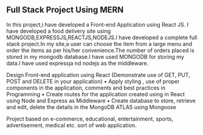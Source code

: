 ## Full Stack Project Using MERN

In this project,i have developed a Front-end Application using React JS.
I have developed a food delivery site using MONGODB,EXPRESSJS,REACTJS,NODEJS.I have developed a complete full stack project.In my site,a user can choose the item from a large menu and order the items as per his/her convenience.The number of orders placed is stored in my mongodb database.I have used MONGODB for storing my data.I have used expressja nd nodejs as the middleware.




Design Front-end application using React (Demonstrate use of GET, PUT, POST and DELETE in your application)
•       Apply styling , use of proper components in the application, comments and best practices in Programming
•       Create routes for the application created using in React using Node and Express as Middleware
•       Create database to store, retrieve and edit, delete the details in the MongoDB ATLAS using Mongoose

Project based on e-commerce, educational, entertainment, sports, advertisement, medical  etc. sort of web application.
